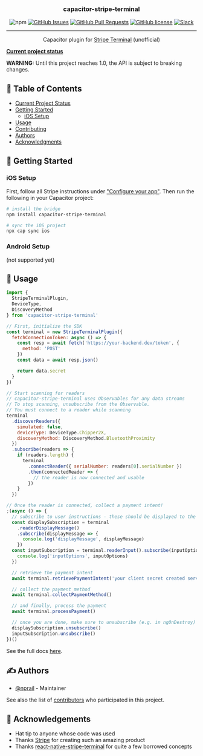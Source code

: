 <h3 align="center">capacitor-stripe-terminal</h3>

<div align="center">

![npm](https://img.shields.io/npm/v/capacitor-stripe-terminal.svg)
[![GitHub Issues](https://img.shields.io/github/issues/eventOneHQ/capacitor-stripe-terminal.svg)](https://github.com/eventOneHQ/capacitor-stripe-terminal/issues)
[![GitHub Pull Requests](https://img.shields.io/github/issues-pr/eventOneHQ/capacitor-stripe-terminal.svg)](https://github.com/eventOneHQ/capacitor-stripe-terminal/pulls)
[![GitHub license](https://img.shields.io/github/license/eventOneHQ/capacitor-stripe-terminal.svg)](https://github.com/eventOneHQ/capacitor-stripe-terminal/blob/master/LICENSE)
[![Slack](https://slack.event1.io/badge.svg)](https://slack.event1.io/)

</div>

---

<p align="center">Capacitor plugin for <a href="https://stripe.com/terminal">Stripe Terminal</a> (unofficial)
</p>

**[Current project status](https://github.com/eventOneHQ/capacitor-stripe-terminal/issues/2)**

**WARNING:** Until this project reaches 1.0, the API is subject to breaking changes.

## 📝 Table of Contents

- [Current Project Status](https://github.com/eventOneHQ/capacitor-stripe-terminal/issues/2)
- [Getting Started](#getting_started)
  - [iOS Setup](#ios-setup)
- [Usage](#usage)
- [Contributing](CONTRIBUTING.md)
- [Authors](#authors)
- [Acknowledgments](#acknowledgement)

## 🏁 Getting Started <a name = "getting_started"></a>

### iOS Setup

First, follow all Stripe instructions under ["Configure your app"](https://stripe.com/docs/terminal/sdk/ios#configure). Then run the following in your Capacitor project:

```bash
# install the bridge
npm install capacitor-stripe-terminal

# sync the iOS project
npx cap sync ios
```

### Android Setup

(not supported yet)

## 🎈 Usage <a name="usage"></a>

```javascript
import {
  StripeTerminalPlugin,
  DeviceType,
  DiscoveryMethod
} from 'capacitor-stripe-terminal'

// First, initialize the SDK
const terminal = new StripeTerminalPlugin({
  fetchConnectionToken: async () => {
    const resp = await fetch('https://your-backend.dev/token', {
      method: 'POST'
    })
    const data = await resp.json()

    return data.secret
  }
})

// Start scanning for readers
// capacitor-stripe-terminal uses Observables for any data streams
// To stop scanning, unsubscribe from the Observable.
// You must connect to a reader while scanning
terminal
  .discoverReaders({
    simulated: false,
    deviceType: DeviceType.Chipper2X,
    discoveryMethod: DiscoveryMethod.BluetoothProximity
  })
  .subscribe(readers => {
    if (readers.length) {
      terminal
        .connectReader({ serialNumber: readers[0].serialNumber })
        .then(connectedReader => {
          // the reader is now connected and usable
        })
    }
  })

// Once the reader is connected, collect a payment intent!
;(async () => {
  // subscribe to user instructions - these should be displayed to the user
  const displaySubscription = terminal
    .readerDisplayMessage()
    .subscribe(displayMessage => {
      console.log('displayMessage', displayMessage)
    })
  const inputSubscription = terminal.readerInput().subscribe(inputOptions => {
    console.log('inputOptions', inputOptions)
  })

  // retrieve the payment intent
  await terminal.retrievePaymentIntent('your client secret created server side')

  // collect the payment method
  await terminal.collectPaymentMethod()

  // and finally, process the payment
  await terminal.processPayment()

  // once you are done, make sure to unsubscribe (e.g. in ngOnDestroy)
  displaySubscription.unsubscribe()
  inputSubscription.unsubscribe()
})()
```

See the full docs [here](https://oss.eventone.page/capacitor-stripe-terminal).

## ✍️ Authors <a name = "authors"></a>

- [@nprail](https://github.com/nprail) - Maintainer

See also the list of [contributors](https://github.com/eventOneHQ/capacitor-stripe-terminal/contributors) who participated in this project.

## 🎉 Acknowledgements <a name = "acknowledgement"></a>

- Hat tip to anyone whose code was used
- Thanks [Stripe](https://stripe.com/terminal) for creating such an amazing product
- Thanks [react-native-stripe-terminal](https://github.com/theopolisme/react-native-stripe-terminal) for quite a few borrowed concepts

